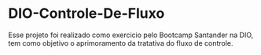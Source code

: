 # DIO-Controle-De-Fluxo
Esse projeto foi realizado como exercicio pelo Bootcamp Santander na DIO, tem como objetivo o aprimoramento da tratativa do fluxo de controle.
